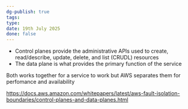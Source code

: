 ```yaml
---
dg-publish: true
tags: 
type: 
date: 19th July 2025
done: false
---
```

- Control planes provide the administrative APIs used to create, read/describe, update, delete, and list (CRUDL) resources
- The data plane is what provides the primary function of the service

Both works together for a service to work but AWS separates them for perfomance and availability 

https://docs.aws.amazon.com/whitepapers/latest/aws-fault-isolation-boundaries/control-planes-and-data-planes.html
